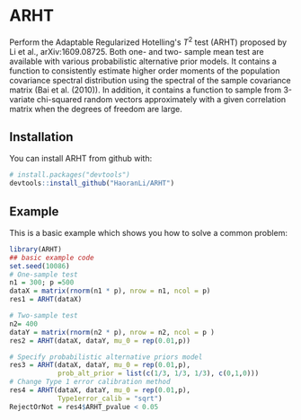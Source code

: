 
<!-- README.md is generated from README.Rmd. Please edit that file -->
ARHT
====

Perform the Adaptable Regularized Hotelling's *T*<sup>2</sup> test (ARHT) proposed by Li et al., arXiv:1609.08725. Both one- and two- sample mean test are available with various probabilistic alternative prior models. It contains a function to consistently estimate higher order moments of the population covariance spectral distribution using the spectral of the sample covariance matrix (Bai et al. (2010)). In addition, it contains a function to sample from 3-variate chi-squared random vectors approximately with a given correlation matrix when the degrees of freedom are large.

Installation
------------

You can install ARHT from github with:

``` r
# install.packages("devtools")
devtools::install_github("HaoranLi/ARHT")
```

Example
-------

This is a basic example which shows you how to solve a common problem:

``` r
library(ARHT)
## basic example code
set.seed(10086)
# One-sample test
n1 = 300; p =500
dataX = matrix(rnorm(n1 * p), nrow = n1, ncol = p)
res1 = ARHT(dataX)

# Two-sample test
n2= 400
dataY = matrix(rnorm(n2 * p), nrow = n2, ncol = p )
res2 = ARHT(dataX, dataY, mu_0 = rep(0.01,p))

# Specify probabilistic alternative priors model
res3 = ARHT(dataX, dataY, mu_0 = rep(0.01,p), 
            prob_alt_prior = list(c(1/3, 1/3, 1/3), c(0,1,0)))
# Change Type 1 error calibration method
res4 = ARHT(dataX, dataY, mu_0 = rep(0.01,p),
            Type1error_calib = "sqrt")
RejectOrNot = res4$ARHT_pvalue < 0.05
```
